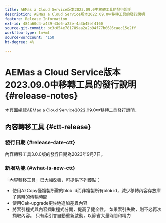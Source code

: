 ```yaml
---
title: AEMas a Cloud Service版本2023.09.0中移轉工具的發行說明
description: AEMas a Cloud Service版本2022.09.0中移轉工具的發行說明
feature: Release Information
exl-id: 484a60d4-a439-43d6-a23e-4a3b45ef4160
source-git-commit: bc3c054e781789aa2a2b94f77b0616caec15e2ff
workflow-type: tm+mt
source-wordcount: '150'
ht-degree: 4%

---
```


# AEMas a Cloud Service版本2023.09.0中移轉工具的發行說明 {#release-notes}

本頁面總覽AEMas a Cloud Service2022.09.0中移轉工具發行說明。

## 內容轉移工具 {#ctt-release}

### 發行日期 {#release-date-ctt}

內容轉移工具3.0.0版的發行日期為2023年9月7日。

### 新增功能 {#what-is-new-ctt}

「內容轉移工具」已大幅改善，可提供下列優點：

* 使用AzCopy僅複製所需的blob id而非複製所有blob id，減少移轉內容存放庫子集時的傳輸時間
* 使用Oak-upgrade更快地追加差異內容
* 將索引程式與內容擷取程式分開，提高了健全性。 如果索引失敗，則不必再次擷取內容。 只有索引會自動重新啟動，以節省大量時間和精力
